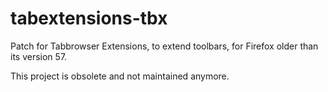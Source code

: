 # tabextensions-tbx
Patch for Tabbrowser Extensions, to extend toolbars, for Firefox older than its version 57.

This project is obsolete and not maintained anymore.
